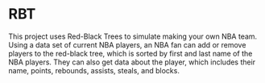# RBT
This project uses Red-Black Trees to simulate making your own NBA team. Using a data set of current NBA players, an NBA fan can add or remove players to the red-black tree, which is sorted by first and last name of the NBA players. They can also get data about the player, which includes their name, points, rebounds, assists, steals, and blocks.
